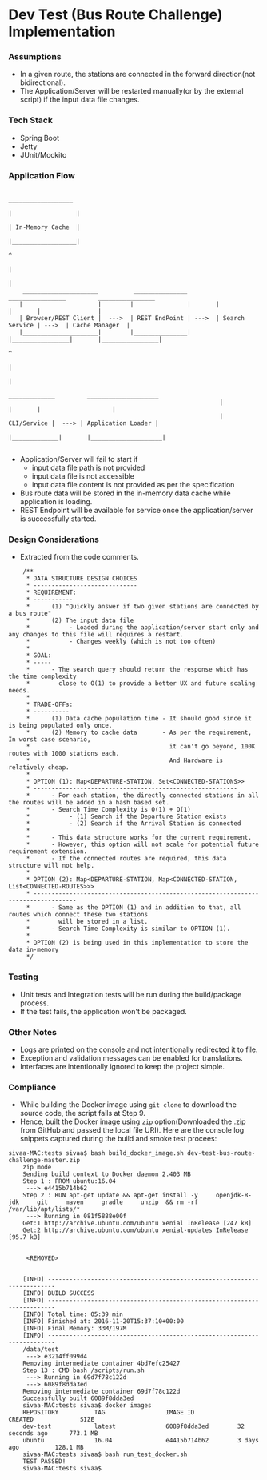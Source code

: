 # Dev Test (Bus Route Challenge) Implementation

### Assumptions
* In a given route, the stations are connected in the forward direction(not bidirectional).
* The Application/Server will be restarted manually(or by the external script) if the input data file changes.

### Tech Stack
* Spring Boot
* Jetty
* JUnit/Mockito

### Application Flow
```
                                                                                   __________________     
                                                                                  |                  |
                                                                                  | In-Memory Cache  | 
                                                                                  |__________________|     
                                                                                           ^
                                                                                           |    
                                                                                           |
    _____________________          _______________         ________________         ________________   
   |                     |        |               |       |                |       |                |              
   | Browser/REST Client |  --->  | REST EndPoint | --->  | Search Service | --->  | Cache Manager  | 
   |_____________________|        |_______________|       |________________|       |________________|      
                                                                                           ^
                                                                                           |    
                                                                                           |
                                                            _____________         ____________________     
                                                           |             |       |                    |
                                                           | CLI/Service |  ---> | Application Loader | 
                                                           |_____________|       |____________________| 
                                            
```
* Application/Server will fail to start if
   * input data file path is not provided
   * input data file is not accessible
   * input data file content is not provided as per the specification
* Bus route data will be stored in the in-memory data cache while application is loading.
* REST Endpoint will be available for service once the application/server is successfully started.

### Design Considerations
* Extracted from the code comments.
```
    /**
     * DATA STRUCTURE DESIGN CHOICES
     * -----------------------------
     * REQUIREMENT: 
     * -----------
     *      (1) "Quickly answer if two given stations are connected by a bus route"
     *      (2) The input data file
     *           - Loaded during the application/server start only and any changes to this file will requires a restart.
     *           - Changes weekly (which is not too often)
     *
     * GOAL:
     * -----
     *      - The search query should return the response which has the time complexity
     *        close to O(1) to provide a better UX and future scaling needs.
     * 
     * TRADE-OFFs:
     * ----------
     *      (1) Data cache population time - It should good since it is being populated only once.
     *      (2) Memory to cache data       - As per the requirement, In worst case scenario,
     *                                       it can't go beyond, 100K routes with 1000 stations each.
     *                                       And Hardware is relatively cheap.
     * 
     * OPTION (1): Map<DEPARTURE-STATION, Set<CONNECTED-STATIONS>>
     * ---------------------------------------------------------
     *      - For each station, the directly connected stations in all the routes will be added in a hash based set.
     *      - Search Time Complexity is O(1) + O(1)
     *           - (1) Search if the Departure Station exists
     *           - (2) Search if the Arrival Station is connected
     *
     *      - This data structure works for the current requirement. 
     *      - However, this option will not scale for potential future requirement extension.
     *      - If the connected routes are required, this data structure will not help.
     * 
     * OPTION (2): Map<DEPARTURE-STATION, Map<CONNECTED-STATION, List<CONNECTED-ROUTES>>>
     * ----------------------------------------------------------------------------------
     *      - Same as the OPTION (1) and in addition to that, all routes which connect these two stations
     *        will be stored in a list.
     *      - Search Time Complexity is similar to OPTION (1).
     *
     * OPTION (2) is being used in this implementation to store the data in-memory
     */
```

### Testing
* Unit tests and Integration tests will be run during the build/package process.
* If the test fails, the application won't be packaged.

### Other Notes
* Logs are printed on the console and not intentionally redirected it to file.
* Exception and validation messages can be enabled for translations.
* Interfaces are intentionally ignored to keep the project simple.

### Compliance
* While building the Docker image using ```git clone``` to download the source code, the script fails at Step 9.
* Hence, built the Docker image using ```zip``` option(Downloaded the .zip from GitHub and passed the local file URI). Here are the console log snippets captured during the build and smoke test procees:

````
sivaa-MAC:tests sivaa$ bash build_docker_image.sh dev-test-bus-route-challenge-master.zip 
	zip mode
	Sending build context to Docker daemon 2.403 MB
	Step 1 : FROM ubuntu:16.04
	 ---> e4415b714b62
	Step 2 : RUN apt-get update && apt-get install -y     openjdk-8-jdk     git     maven     gradle     unzip  && rm -rf /var/lib/apt/lists/*
	 ---> Running in 081f5888e00f
	Get:1 http://archive.ubuntu.com/ubuntu xenial InRelease [247 kB]
	Get:2 http://archive.ubuntu.com/ubuntu xenial-updates InRelease [95.7 kB]


	 <REMOVED>


	[INFO] ------------------------------------------------------------------------
	[INFO] BUILD SUCCESS
	[INFO] ------------------------------------------------------------------------
	[INFO] Total time: 05:39 min
	[INFO] Finished at: 2016-11-20T15:37:10+00:00
	[INFO] Final Memory: 33M/197M
	[INFO] ------------------------------------------------------------------------
	/data/test
	 ---> e3214ff099d4
	Removing intermediate container 4bd7efc25427
	Step 13 : CMD bash /scripts/run.sh
	 ---> Running in 69d7f78c122d
	 ---> 6089f8dda3ed
	Removing intermediate container 69d7f78c122d
	Successfully built 6089f8dda3ed
	sivaa-MAC:tests sivaa$ docker images
	REPOSITORY          TAG                 IMAGE ID            CREATED             SIZE
	dev-test            latest              6089f8dda3ed        32 seconds ago      773.1 MB
	ubuntu              16.04               e4415b714b62        3 days ago          128.1 MB
	sivaa-MAC:tests sivaa$ bash run_test_docker.sh
	TEST PASSED!
	sivaa-MAC:tests sivaa$ 

````

